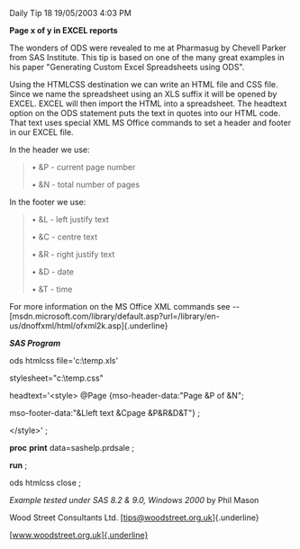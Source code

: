 Daily Tip 18 19/05/2003 4:03 PM

**Page x of y in EXCEL reports**

The wonders of ODS were revealed to me at Pharmasug by Chevell Parker
from SAS Institute. This tip is based on one of the many great examples
in his paper "Generating Custom Excel Spreadsheets using ODS".

Using the HTMLCSS destination we can write an HTML file and CSS file.
Since we name the spreadsheet using an XLS suffix it will be opened by
EXCEL. EXCEL will then import the HTML into a spreadsheet. The headtext
option on the ODS statement puts the text in quotes into our HTML code.
That text uses special XML MS Office commands to set a header and footer
in our EXCEL file.

In the header we use:

> • &P - current page number
>
> • &N - total number of pages

In the footer we use:

> • &L - left justify text
>
> • &C - centre text
>
> • &R - right justify text
>
> • &D - date
>
> • &T - time

For more information on the MS Office XML commands see --
[msdn.microsoft.com/library/default.asp?url=/library/en-us/dnoffxml/html/ofxml2k.asp]{.underline}

***SAS Program***

ods htmlcss file=\'c:\\temp.xls\'

stylesheet=\"c:\\temp.css\"

headtext=\'\<style\> \@Page {mso-header-data:\"Page &P of &N\";

mso-footer-data:\"&Lleft text &Cpage &P&R&D&T\"} ;

\</style\>\' ;

**proc** **print** data=sashelp.prdsale ;

**run** ;

ods htmlcss close ;

*Example tested under SAS 8.2 & 9.0, Windows 2000* by Phil Mason

Wood Street Consultants Ltd. [tips@woodstreet.org.uk]{.underline}

[www.woodstreet.org.uk]{.underline}
